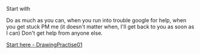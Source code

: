 Start with 

Do as much as you can, when you run into trouble google for help, when you get stuck PM me (it doesn't matter when, I'll get back to you as soon as I can)
Don't get help from anyone else.

[Start here - DrawingPractise01](DrawingPractise01\\readme.md)

